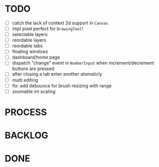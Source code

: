 # TODO
- [ ] catch the lack of context 2d support in `Canvas`
- [ ] impl pixel perfect for `DrawingTool`!
- [ ] selectable layers
- [ ] reordable layers
- [ ] reordable tabs
- [ ] floating windows
- [ ] dashboard/home page
- [ ] dispatch "change" event in `NumberInput` when increment/decrement buttons are pressed
- [ ] after closing a tab enter another atomaticly
- [ ] multi editing
- [ ] fix: add debounce for brush resizing with range
- [ ] zoomable int scaling

# PROCESS

# BACKLOG

# DONE

